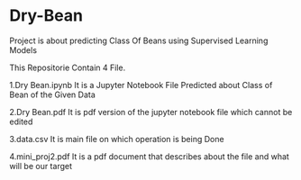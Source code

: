 # Dry-Bean
Project is about predicting Class Of Beans using Supervised Learning Models

This Repositorie Contain 4 File.

1.Dry Bean.ipynb It is a Jupyter Notebook File Predicted about Class of Bean of the Given Data

2.Dry Bean.pdf It is pdf version of the jupyter notebook file which cannot be edited

3.data.csv It is main file on which operation is being Done

4.mini_proj2.pdf It is a pdf document that describes about the file and what will be our target
